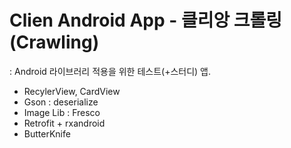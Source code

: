 # Clien Android App - 클리앙 크롤링(Crawling)
 : Android 라이브러리 적용을 위한 테스트(+스터디) 앱.

- RecylerView, CardView
- Gson : deserialize
- Image Lib : Fresco
- Retrofit + rxandroid
- ButterKnife
